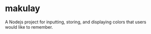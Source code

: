 # makulay
A Nodejs project for inputting, storing, and displaying colors that users would like to remember.
